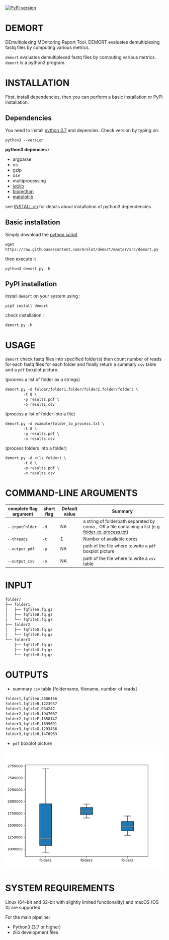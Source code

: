 [![PyPI version](https://badge.fury.io/py/demort.svg)](https://badge.fury.io/py/demort)

# DEMORT
DEmultiplexing MOnitoring Report Tool. DEMORT evaluates demultiplexing fastq files by computing various metrics.

`demort` evaluates demultiplexed fastq files by computing various metrics.
`demort` is a python3 program.

# INSTALLATION

First, install dependencies, then you can perform a basic installation or PyPI installation.

## Dependencies

You need to install [python 3.7](https://www.python.org/download/releases/3.0/) and depencies. Check version by typing on:
```
python3 --version
```
**python3 depencies :**
* argparse
* os
* gzip
* csv
* multiprocessing
* [joblib](https://joblib.readthedocs.io/en/latest/installing.html)
* [biopython](https://github.com/biopython/biopython)
* [matplotlib](https://matplotlib.org/3.1.1/faq/installing_faq.html)

see [INSTALL.sh](INSTALL.sh) for details about installation of python3 dependencies

## Basic installation

Simply download the [python script](src/demort.py)
```
wget https://raw.githubusercontent.com/Grelot/demort/master/src/demort.py
```
then execute it
```
python3 demort.py -h
```

## PyPI installation

Install `demort` on your system using :

```
pip3 install demort
```
check installation :
```
demort.py -h
```

# USAGE

`demort` check fastq files into specified folder(s) then count number of reads for each fastq files for each folder and finally return a summary `csv` table and a `pdf` boxplot picture.

(process a list of folder as a strings)
```
demort.py -d folder/folder1,folder/folder2,folder/folder3 \           
        -t 8 \
        -p results.pdf \
        -o results.csv
```
(process a list of folder into a file)
```
demort.py -d example/folder_to_process.txt \           
        -t 8 \
        -p results.pdf \
        -o results.csv
```
(process folders into a folder)
```
demort.py -d <(ls folder) \
        -t 8 \
        -p results.pdf \
        -o results.csv
```

# COMMAND-LINE ARGUMENTS

| complete flag argument | short flag |Default value | Summary |
| --- | --- | --- | --- |
| `--inputFolder` | `-d` | NA |  a string of folderpath separated by coma `,` OR a file containing a list (e.g. [folder_to_process.txt](example/folder_to_process.txt)) |
| `--threads` | `-t` | 1 | Number of available cores |
| `--output_pdf` | `-p` | NA | path of the file where to write a `pdf` boxplot picture |
| `--output_csv` | `-o` | NA | path of the file where to write a `csv` table |


# INPUT

```
folder/
├── folder1
│   ├── fqfileA.fq.gz
│   ├── fqfileB.fq.gz
│   └── fqfileC.fq.gz
├── folder2
│   ├── fqfileD.fq.gz
│   └── fqfileE.fq.gz
└── folder3
    ├── fqfileF.fq.gz
    ├── fqfileG.fq.gz
    └── fqfileH.fq.gz
```

# OUTPUTS

* summary `csv` table [foldername, filename, number of reads]

```
folder1,fqfileA,2686166
folder1,fqfileB,1223937
folder1,fqfileC,934242
folder2,fqfileD,1947607
folder2,fqfileE,1658147
folder3,fqfileF,1699691
folder3,fqfileG,1293436
folder3,fqfileH,1470963
```
* `pdf` boxplot picture

![demort visualization](example/boxplot.png)

# SYSTEM REQUIREMENTS

Linux (64-bit and 32-bit with slightly limited functionality) and macOS (OS X) are supported.

For the main pipeline:

* Python3 (3.7 or higher)
* zlib development files

